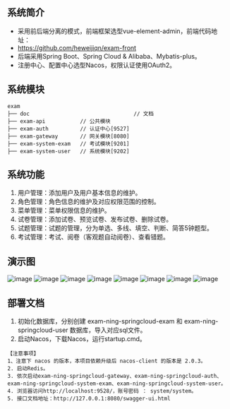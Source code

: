 ## 系统简介
* 采用前后端分离的模式，前端框架选型vue-element-admin，前端代码地址：
* https://github.com/heweijiqn/exam-front 
* 后端采用Spring Boot、Spring Cloud & Alibaba、Mybatis-plus。
* 注册中心、配置中心选型Nacos，权限认证使用OAuth2。

## 系统模块
~~~
exam
├── doc                                 // 文档
├── exam-api           // 公共模块
├── exam-auth          // 认证中心[9527]
├── exam-gateway       // 网关模块[8080]
├── exam-system-exam   // 考试模块[9201]
├── exam-system-user   // 系统模块[9202]
~~~

## 系统功能
1. 用户管理：添加用户及用户基本信息的维护。
2. 角色管理：角色信息的维护及对应权限范围的控制。
3. 菜单管理：菜单权限信息的维护。
4. 试卷管理：添加试卷、预览试卷、发布试卷、删除试卷。
5. 试题管理：试题的管理，分为单选、多线、填空、判断、简答5钟题型。
6. 考试管理：考试、阅卷（客观题自动阅卷）、查看错题。

## 演示图
![image](https://github.com/heweijiqn/exam-backend/assets/95403358/70361109-faeb-40c7-aa4a-978787bc3d3a)
![image](https://github.com/heweijiqn/exam-backend/assets/95403358/866c0513-29e2-4935-a4cd-c2fe3187d7ca)
![image](https://github.com/heweijiqn/exam-backend/assets/95403358/eda3cb08-0f55-4c9a-b9f2-0f6d76a167a2)
![image](https://github.com/heweijiqn/exam-backend/assets/95403358/7dd73a87-6186-43df-abac-b830c3d62dd5)
![image](https://github.com/heweijiqn/exam-backend/assets/95403358/d21509ff-dac4-4d73-bd88-8abee4936bbf)
![image](https://github.com/heweijiqn/exam-backend/assets/95403358/b4489084-ac5d-4e17-a4d7-04da6374a8ed)
![image](https://github.com/heweijiqn/exam-backend/assets/95403358/946eb8d7-277d-486a-b8f1-da04ca76b464)
![image](https://github.com/heweijiqn/exam-backend/assets/95403358/e87c1c31-65bc-4598-a3df-7c002554f67f)








## 部署文档
1. 初始化数据库，分别创建 exam-ning-springcloud-exam 和 exam-ning-springcloud-user 数据库，导入对应sql文件。 
2. 启动Nacos，下载Nacos，运行startup.cmd。
```
【注意事项】
1、注意下 nacos 的版本，本项目依赖升级后 nacos-client 的版本是 2.0.3。
2. 启动Redis。
3. 依次启动exam-ning-springcloud-gateway、exam-ning-springcloud-auth、exam-ning-springcloud-system-exam、exam-ning-springcloud-system-user。
4. 浏览器访问http://localhost:9528/，账号密码 ： system/system。
5. 接口文档地址：http://127.0.0.1:8080/swagger-ui.html

